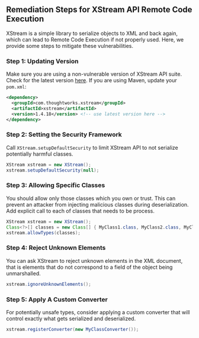 

## Remediation Steps for XStream API Remote Code Execution
XStream is a simple library to serialize objects to XML and back again, which can lead to Remote Code Execution if not properly used. Here, we provide some steps to mitigate these vulnerabilities.

### Step 1: Updating Version
Make sure you are using a non-vulnerable version of XStream API suite.
Check for the latest version [here](http://x-stream.github.io/download.html). If you are using Maven, update your `pom.xml`:
```xml
<dependency>
  <groupId>com.thoughtworks.xstream</groupId>
  <artifactId>xstream</artifactId>
  <version>1.4.18</version> <!-- use latest version here -->
</dependency>
```
### Step 2: Setting the Security Framework
Call `XStream.setupDefaultSecurity` to limit XStream API to not serialize potentially harmful classes.
```java
XStream xstream = new XStream();
xstream.setupDefaultSecurity(null); 
```
### Step 3: Allowing Specific Classes
You should allow only those classes which you own or trust. This can prevent an attacker from injecting malicious classes during deserialization.
Add explicit call to each of classes that needs to be process.
```java
XStream xstream = new XStream();
Class<?>[] classes = new Class[] { MyClass1.class, MyClass2.class, MyClass3.class };
xstream.allowTypes(classes);
```
### Step 4: Reject Unknown Elements
You can ask XStream to reject unknown elements in the XML document, that is elements that do not correspond to a field of the object being unmarshalled.
```java
xstream.ignoreUnknownElements();
```
### Step 5: Apply A Custom Converter
For potentially unsafe types, consider applying a custom converter that will control exactly what gets serialized and deserialized.
```java
xstream.registerConverter(new MyClassConverter());
```